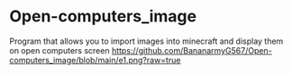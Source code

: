 # Open-computers_image
Program that allows you to import images into minecraft and display them on open computers screen
https://github.com/BananarmyG567/Open-computers_image/blob/main/e1.png?raw=true
